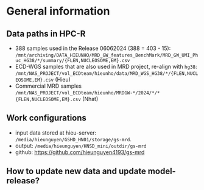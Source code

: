 # General information

## Data paths in HPC-R

- 388 samples used in the Release 06062024 (388 = 403 - 15): `/mnt/archiving/DATA_HIEUNHO/MRD_GW_features_BenchMark/MRD_GW_UMI_Phuc_HG38/*/summary/{FLEN,NUCLEOSOME,EM}.csv`
- ECD-WGS samples that are also used in MRD project, re-align with `hg38`: `/mnt/NAS_PROJECT/vol_ECDteam/hieunho/data/MRD_WGS_HG38/*/{FLEN,NUCLEOSOME,EM}.csv` (Hieu)
- Commercial MRD samples `/mnt/NAS_PROJECT/vol_ECDteam/hieunho/MRDGW-*/2024/*/*{FLEN,NUCLEOSOME,EM}.csv` (Nhat) 

## Work configurations

- input data stored at hieu-server: `/media/hieunguyen/GSHD_HN01/storage/gs-mrd`. 
- output: `/media/hieunguyen/HNSD_mini/outdir/gs-mrd`
- github: https://github.com/hieunguyen4193/gs-mrd 

## How to update new data and update model-release?
